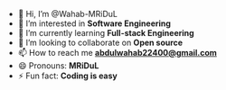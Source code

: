 - 👋 Hi, I’m @Wahab-MRiDuL
- 👀 I’m interested in **Software Engineering**
- 🌱 I’m currently learning **Full-stack Engineering**
- 💞️ I’m looking to collaborate on **Open source**
- 📫 How to reach me **abdulwahab22400@gmail.com**
- 😄 Pronouns: **MRiDuL**
- ⚡ Fun fact: **Coding is easy**

<!---
Wahab-MRiDuL/Wahab-MRiDuL is a ✨ special ✨ repository because its `README.md` (this file) appears on your GitHub profile.
You can click the Preview link to take a look at your changes.
--->
